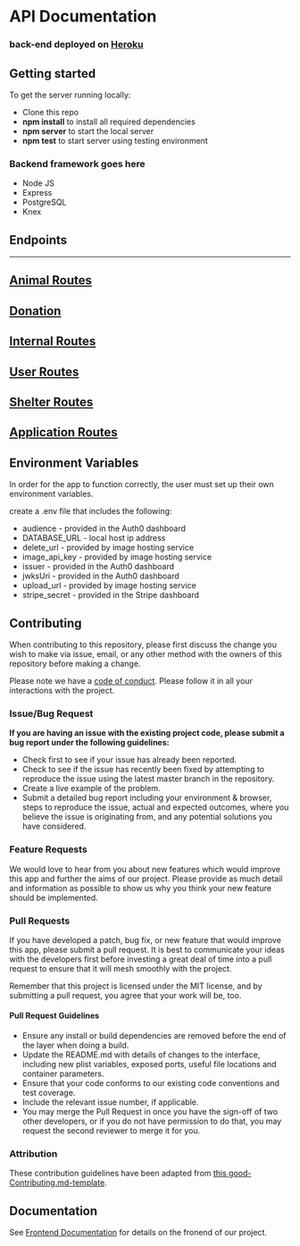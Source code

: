 # API Documentation

### back-end deployed on [Heroku](https://prod-pawsnfind.herokuapp.com/)

## Getting started

To get the server running locally:

- Clone this repo
- **npm install** to install all required dependencies
- **npm server** to start the local server
- **npm test** to start server using testing environment

### Backend framework goes here

-    Node JS
-    Express
-    PostgreSQL
-    Knex

## Endpoints

****
[Animal Routes](https://github.com/Pawsnfind/back-end/blob/api-dev/READMEANIMALS.md)       
---
[Donation](https://github.com/Pawsnfind/back-end/blob/api-dev/READMEDONATIONS.md)   
---
[Internal Routes](https://github.com/Pawsnfind/back-end/blob/api-dev/READMEINTERNAL.md)  
---
[User Routes](https://github.com/Pawsnfind/back-end/blob/api-dev/READMEUSERS.md)      
---
[Shelter Routes](https://github.com/Pawsnfind/back-end/blob/api-dev/READMESHELTERS.md)
---
[Application Routes](https://github.com/Pawsnfind/back-end/blob/api-dev/READMEAPPLICATIONS.md)
---

## Environment Variables

In order for the app to function correctly, the user must set up their own environment variables.

create a .env file that includes the following:

 * audience - provided in the Auth0 dashboard
 * DATABASE_URL - local host ip address
 * delete_url -  provided by image hosting service
 * image_api_key - provided by image hosting service
 * issuer - provided in the Auth0 dashboard
 * jwksUri - provided in the Auth0 dashboard
 * upload_url - provided by image hosting service 
 * stripe_secret - provided in the Stripe dashboard  

## Contributing

When contributing to this repository, please first discuss the change you wish to make via issue, email, or any other method with the owners of this repository before making a change.

Please note we have a [code of conduct](./code_of_conduct.md). Please follow it in all your interactions with the project.

### Issue/Bug Request

 **If you are having an issue with the existing project code, please submit a bug report under the following guidelines:**
 - Check first to see if your issue has already been reported.
 - Check to see if the issue has recently been fixed by attempting to reproduce the issue using the latest master branch in the repository.
 - Create a live example of the problem.
 - Submit a detailed bug report including your environment & browser, steps to reproduce the issue, actual and expected outcomes,  where you believe the issue is originating from, and any potential solutions you have considered.

### Feature Requests

We would love to hear from you about new features which would improve this app and further the aims of our project. Please provide as much detail and information as possible to show us why you think your new feature should be implemented.

### Pull Requests

If you have developed a patch, bug fix, or new feature that would improve this app, please submit a pull request. It is best to communicate your ideas with the developers first before investing a great deal of time into a pull request to ensure that it will mesh smoothly with the project.

Remember that this project is licensed under the MIT license, and by submitting a pull request, you agree that your work will be, too.

#### Pull Request Guidelines

- Ensure any install or build dependencies are removed before the end of the layer when doing a build.
- Update the README.md with details of changes to the interface, including new plist variables, exposed ports, useful file locations and container parameters.
- Ensure that your code conforms to our existing code conventions and test coverage.
- Include the relevant issue number, if applicable.
- You may merge the Pull Request in once you have the sign-off of two other developers, or if you do not have permission to do that, you may request the second reviewer to merge it for you.

### Attribution

These contribution guidelines have been adapted from [this good-Contributing.md-template](https://gist.github.com/PurpleBooth/b24679402957c63ec426).

## Documentation

See [Frontend Documentation](https://github.com/Pawsnfind/front-end) for details on the fronend of our project.
